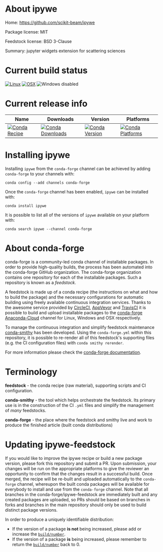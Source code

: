About ipywe
===========

Home: https://github.com/scikit-beam/ipywe

Package license: MIT

Feedstock license: BSD 3-Clause

Summary: jupyter widgets extension for scattering sciences



Current build status
====================

[![Linux](https://img.shields.io/circleci/project/github/conda-forge/ipywe-feedstock/master.svg?label=Linux)](https://circleci.com/gh/conda-forge/ipywe-feedstock)
[![OSX](https://img.shields.io/travis/conda-forge/ipywe-feedstock/master.svg?label=macOS)](https://travis-ci.org/conda-forge/ipywe-feedstock)
![Windows disabled](https://img.shields.io/badge/Windows-disabled-lightgrey.svg)

Current release info
====================

| Name | Downloads | Version | Platforms |
| --- | --- | --- | --- |
| [![Conda Recipe](https://img.shields.io/badge/recipe-ipywe-green.svg)](https://anaconda.org/conda-forge/ipywe) | [![Conda Downloads](https://img.shields.io/conda/dn/conda-forge/ipywe.svg)](https://anaconda.org/conda-forge/ipywe) | [![Conda Version](https://img.shields.io/conda/vn/conda-forge/ipywe.svg)](https://anaconda.org/conda-forge/ipywe) | [![Conda Platforms](https://img.shields.io/conda/pn/conda-forge/ipywe.svg)](https://anaconda.org/conda-forge/ipywe) |

Installing ipywe
================

Installing `ipywe` from the `conda-forge` channel can be achieved by adding `conda-forge` to your channels with:

```
conda config --add channels conda-forge
```

Once the `conda-forge` channel has been enabled, `ipywe` can be installed with:

```
conda install ipywe
```

It is possible to list all of the versions of `ipywe` available on your platform with:

```
conda search ipywe --channel conda-forge
```


About conda-forge
=================

conda-forge is a community-led conda channel of installable packages.
In order to provide high-quality builds, the process has been automated into the
conda-forge GitHub organization. The conda-forge organization contains one repository
for each of the installable packages. Such a repository is known as a *feedstock*.

A feedstock is made up of a conda recipe (the instructions on what and how to build
the package) and the necessary configurations for automatic building using freely
available continuous integration services. Thanks to the awesome service provided by
[CircleCI](https://circleci.com/), [AppVeyor](https://www.appveyor.com/)
and [TravisCI](https://travis-ci.org/) it is possible to build and upload installable
packages to the [conda-forge](https://anaconda.org/conda-forge)
[Anaconda-Cloud](https://anaconda.org/) channel for Linux, Windows and OSX respectively.

To manage the continuous integration and simplify feedstock maintenance
[conda-smithy](https://github.com/conda-forge/conda-smithy) has been developed.
Using the ``conda-forge.yml`` within this repository, it is possible to re-render all of
this feedstock's supporting files (e.g. the CI configuration files) with ``conda smithy rerender``.

For more information please check the [conda-forge documentation](https://conda-forge.org/docs/).

Terminology
===========

**feedstock** - the conda recipe (raw material), supporting scripts and CI configuration.

**conda-smithy** - the tool which helps orchestrate the feedstock.
                   Its primary use is in the construction of the CI ``.yml`` files
                   and simplify the management of *many* feedstocks.

**conda-forge** - the place where the feedstock and smithy live and work to
                  produce the finished article (built conda distributions)


Updating ipywe-feedstock
========================

If you would like to improve the ipywe recipe or build a new
package version, please fork this repository and submit a PR. Upon submission,
your changes will be run on the appropriate platforms to give the reviewer an
opportunity to confirm that the changes result in a successful build. Once
merged, the recipe will be re-built and uploaded automatically to the
`conda-forge` channel, whereupon the built conda packages will be available for
everybody to install and use from the `conda-forge` channel.
Note that all branches in the conda-forge/ipywe-feedstock are
immediately built and any created packages are uploaded, so PRs should be based
on branches in forks and branches in the main repository should only be used to
build distinct package versions.

In order to produce a uniquely identifiable distribution:
 * If the version of a package **is not** being increased, please add or increase
   the [``build/number``](https://conda.io/docs/user-guide/tasks/build-packages/define-metadata.html#build-number-and-string).
 * If the version of a package **is** being increased, please remember to return
   the [``build/number``](https://conda.io/docs/user-guide/tasks/build-packages/define-metadata.html#build-number-and-string)
   back to 0.
